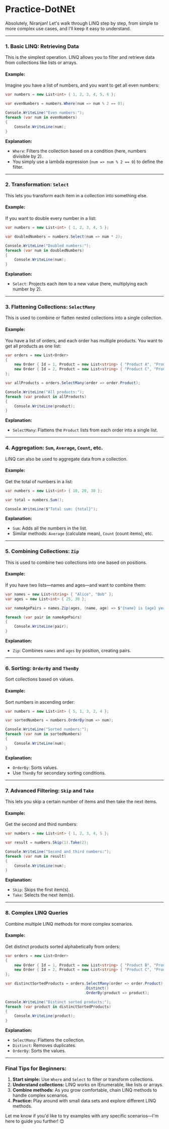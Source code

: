 # Practice-DotNEt
Absolutely, Niranjan! Let's walk through LINQ step by step, from simple to more complex use cases, and I'll keep it easy to understand.

---

### **1. Basic LINQ: Retrieving Data**
This is the simplest operation. LINQ allows you to filter and retrieve data from collections like lists or arrays.

#### Example:
Imagine you have a list of numbers, and you want to get all even numbers:
```csharp
var numbers = new List<int> { 1, 2, 3, 4, 5, 6 };

var evenNumbers = numbers.Where(num => num % 2 == 0);

Console.WriteLine("Even numbers:");
foreach (var num in evenNumbers)
{
    Console.WriteLine(num);
}
```

**Explanation:**
- `Where`: Filters the collection based on a condition (here, numbers divisible by 2).
- You simply use a lambda expression (`num => num % 2 == 0`) to define the filter.

---

### **2. Transformation: `Select`**
This lets you transform each item in a collection into something else.

#### Example:
If you want to double every number in a list:
```csharp
var numbers = new List<int> { 1, 2, 3, 4, 5 };

var doubledNumbers = numbers.Select(num => num * 2);

Console.WriteLine("Doubled numbers:");
foreach (var num in doubledNumbers)
{
    Console.WriteLine(num);
}
```

**Explanation:**
- `Select`: Projects each item to a new value (here, multiplying each number by 2).

---

### **3. Flattening Collections: `SelectMany`**
This is used to combine or flatten nested collections into a single collection.

#### Example:
You have a list of orders, and each order has multiple products. You want to get all products as one list:
```csharp
var orders = new List<Order>
{
    new Order { Id = 1, Product = new List<string> { "Product A", "Product B" } },
    new Order { Id = 2, Product = new List<string> { "Product C", "Product D" } }
};

var allProducts = orders.SelectMany(order => order.Product);

Console.WriteLine("All products:");
foreach (var product in allProducts)
{
    Console.WriteLine(product);
}
```

**Explanation:**
- `SelectMany`: Flattens the `Product` lists from each order into a single list.

---

### **4. Aggregation: `Sum`, `Average`, `Count`, etc.**
LINQ can also be used to aggregate data from a collection.

#### Example:
Get the total of numbers in a list:
```csharp
var numbers = new List<int> { 10, 20, 30 };

var total = numbers.Sum();

Console.WriteLine($"Total sum: {total}");
```

**Explanation:**
- `Sum`: Adds all the numbers in the list.
- Similar methods: `Average` (calculate mean), `Count` (count items), etc.

---

### **5. Combining Collections: `Zip`**
This is used to combine two collections into one based on positions.

#### Example:
If you have two lists—names and ages—and want to combine them:
```csharp
var names = new List<string> { "Alice", "Bob" };
var ages = new List<int> { 25, 30 };

var nameAgePairs = names.Zip(ages, (name, age) => $"{name} is {age} years old");

foreach (var pair in nameAgePairs)
{
    Console.WriteLine(pair);
}
```

**Explanation:**
- `Zip`: Combines `names` and `ages` by position, creating pairs.

---

### **6. Sorting: `OrderBy` and `ThenBy`**
Sort collections based on values.

#### Example:
Sort numbers in ascending order:
```csharp
var numbers = new List<int> { 5, 1, 3, 2, 4 };

var sortedNumbers = numbers.OrderBy(num => num);

Console.WriteLine("Sorted numbers:");
foreach (var num in sortedNumbers)
{
    Console.WriteLine(num);
}
```

**Explanation:**
- `OrderBy`: Sorts values.
- Use `ThenBy` for secondary sorting conditions.

---

### **7. Advanced Filtering: `Skip` and `Take`**
This lets you skip a certain number of items and then take the next items.

#### Example:
Get the second and third numbers:
```csharp
var numbers = new List<int> { 1, 2, 3, 4, 5 };

var result = numbers.Skip(1).Take(2);

Console.WriteLine("Second and third numbers:");
foreach (var num in result)
{
    Console.WriteLine(num);
}
```

**Explanation:**
- `Skip`: Skips the first item(s).
- `Take`: Selects the next item(s).

---

### **8. Complex LINQ Queries**
Combine multiple LINQ methods for more complex scenarios.

#### Example:
Get distinct products sorted alphabetically from orders:
```csharp
var orders = new List<Order>
{
    new Order { Id = 1, Product = new List<string> { "Product B", "Product A" } },
    new Order { Id = 2, Product = new List<string> { "Product C", "Product B" } }
};

var distinctSortedProducts = orders.SelectMany(order => order.Product)
                                   .Distinct()
                                   .OrderBy(product => product);

Console.WriteLine("Distinct sorted products:");
foreach (var product in distinctSortedProducts)
{
    Console.WriteLine(product);
}
```

**Explanation:**
- `SelectMany`: Flattens the collection.
- `Distinct`: Removes duplicates.
- `OrderBy`: Sorts the values.

---

### **Final Tips for Beginners:**
1. **Start simple:** Use `Where` and `Select` to filter or transform collections.
2. **Understand collections:** LINQ works on IEnumerable, like lists or arrays.
3. **Combine methods:** As you grow comfortable, chain LINQ methods to handle complex scenarios.
4. **Practice:** Play around with small data sets and explore different LINQ methods.

Let me know if you'd like to try examples with any specific scenarios—I'm here to guide you further! 😊
